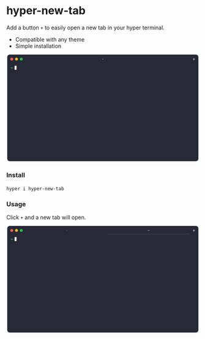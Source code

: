 # hyper-new-tab
Add a button `+` to easily open a new tab in your hyper terminal.

* Compatible with any theme
* Simple installation

<div align="center">
  <p>
    <img alt="demo" src="demo/default.png" width="500px" />
  </p>
</div>

### Install

`hyper i hyper-new-tab`

### Usage

Click `+` and a new tab will open.

<div align="center">
  <p>
    <img alt="demo" src="demo/new_tab.png" width="500px" />
  </p>
</div>
